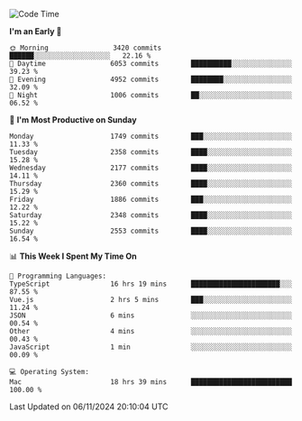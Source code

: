 <!--START_SECTION:waka-->
![Code Time](http://img.shields.io/badge/Code%20Time-4%2C499%20hrs%204%20mins-blue)

**I'm an Early 🐤** 

```text
🌞 Morning                3420 commits        ██████░░░░░░░░░░░░░░░░░░░   22.16 % 
🌆 Daytime                6053 commits        ██████████░░░░░░░░░░░░░░░   39.23 % 
🌃 Evening                4952 commits        ████████░░░░░░░░░░░░░░░░░   32.09 % 
🌙 Night                  1006 commits        ██░░░░░░░░░░░░░░░░░░░░░░░   06.52 % 
```
📅 **I'm Most Productive on Sunday** 

```text
Monday                   1749 commits        ███░░░░░░░░░░░░░░░░░░░░░░   11.33 % 
Tuesday                  2358 commits        ████░░░░░░░░░░░░░░░░░░░░░   15.28 % 
Wednesday                2177 commits        ████░░░░░░░░░░░░░░░░░░░░░   14.11 % 
Thursday                 2360 commits        ████░░░░░░░░░░░░░░░░░░░░░   15.29 % 
Friday                   1886 commits        ███░░░░░░░░░░░░░░░░░░░░░░   12.22 % 
Saturday                 2348 commits        ████░░░░░░░░░░░░░░░░░░░░░   15.22 % 
Sunday                   2553 commits        ████░░░░░░░░░░░░░░░░░░░░░   16.54 % 
```


📊 **This Week I Spent My Time On** 

```text
💬 Programming Languages: 
TypeScript               16 hrs 19 mins      ██████████████████████░░░   87.55 % 
Vue.js                   2 hrs 5 mins        ███░░░░░░░░░░░░░░░░░░░░░░   11.24 % 
JSON                     6 mins              ░░░░░░░░░░░░░░░░░░░░░░░░░   00.54 % 
Other                    4 mins              ░░░░░░░░░░░░░░░░░░░░░░░░░   00.43 % 
JavaScript               1 min               ░░░░░░░░░░░░░░░░░░░░░░░░░   00.09 % 

💻 Operating System: 
Mac                      18 hrs 39 mins      █████████████████████████   100.00 % 
```


 Last Updated on 06/11/2024 20:10:04 UTC
<!--END_SECTION:waka-->
